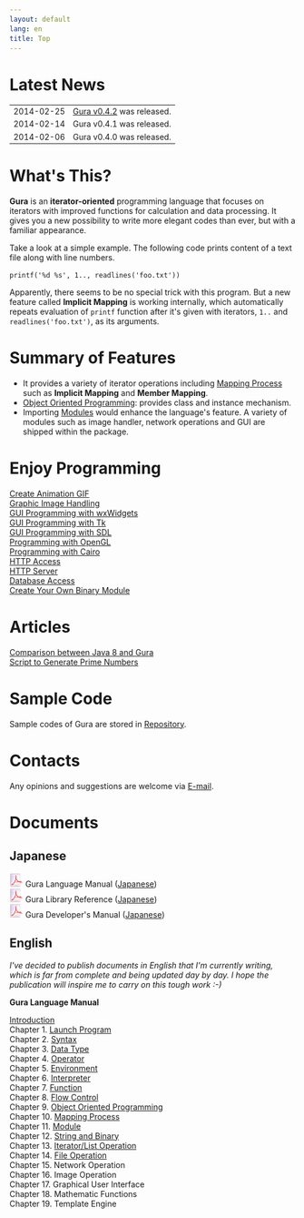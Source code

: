 ```yaml
---
layout: default
lang: en
title: Top
---
```


# Latest News

<table>
<tr><td>2014-02-25</td><td><a href="Download.html">Gura v0.4.2</a> was released.</td></tr>
<tr><td>2014-02-14</td><td>Gura v0.4.1 was released.</td></tr>
<tr><td>2014-02-06</td><td>Gura v0.4.0 was released.</td></tr>
</table>


# What's This?

**Gura** is an **iterator-oriented** programming language
that focuses on iterators with improved functions for calculation and data processing.
It gives you a new possibility to write more elegant codes than ever,
but with a familiar appearance.

Take a look at a simple example.
The following code prints content of a text file along with line numbers.

    printf('%d %s', 1.., readlines('foo.txt'))

Apparently, there seems to be no special trick with this program.
But a new feature called **Implicit Mapping** is working internally,
which automatically repeats evaluation of `printf` function
after it's given with iterators, `1..` and `readlines('foo.txt')`, as its arguments.

<h1>Summary of Features</h1>

* It provides a variety of iterator operations including [Mapping Process](documents/Mapping-Process.html)
  such as **Implicit Mapping** and **Member Mapping**.
* [Object Oriented Programming](documents/Object-Oriented-Programming.html):
  provides class and instance mechanism.
* Importing [Modules](documents/Module.html) would enhance the language's feature.
  A variety of modules such as image handler, network operations and GUI are shipped within the package.

<div id="box-left">

<h1>Enjoy Programming</h1>

<p>
<div><a href="extensions/Create-Animation-GIF.html">Create Animation GIF</a></div>
<!--
<div><a href="extensions/Reading-Text-File.html">Reading Text File</a></div>
-->
<div><a href="extensions/Graphic-Image-Handling.html">Graphic Image Handling</a></div>
<div><a href="extensions/GUI-Programming-with-wxWidgets.html">GUI Programming with wxWidgets</a></div>
<div><a href="extensions/GUI-Programming-with-Tk.html">GUI Programming with Tk</a></div>
<div><a href="extensions/GUI-Programming-with-SDL.html">GUI Programming with SDL</a></div>
<div><a href="extensions/Programming-with-OpenGL.html">Programming with OpenGL</a></div>
<div><a href="extensions/Programming-with-Cairo.html">Programming with Cairo</a></div>
<div><a href="extensions/Http-Access.html">HTTP Access</a></div>
<div><a href="extensions/Http-Server.html">HTTP Server</a></div>
<div><a href="extensions/Database-Access.html">Database Access</a></div>
<div><a href="extensions/Create-Your-Own-Binary-Module.html">Create Your Own Binary Module</a></div>
</p>

<h1>Articles</h1>

<p>
<div><a href="articles/Comparison-between-Java8-and-Gura.html">Comparison between Java 8 and Gura</a></div>
<div><a href="articles/Script-to-Generate-Prime-Numbers.html">Script to Generate Prime Numbers</a></div>
</p>

<h1>Sample Code</h1>

<p>Sample codes of Gura are stored in
<a href="https://github.com/gura-lang/gura/tree/master/sample"
 onClick="_gaq.push(['_trackEvent','repository','click','sample']);">Repository</a>.
</p>

<h1>Contacts</h1>

<p>Any opinions and suggestions are welcome via <a href="mailto:ypsitau@nifty.com">E-mail</a>.</p>

</div>

<div id="box-right">

<h1>Documents</h1>

<h2>Japanese</h2>

<p>
<div><img src="images/pdf.png" alt="pdf-icon" /> Gura Language Manual
(<a href="https://github.com/gura-lang/gura-doc/blob/master/gura-lang-j.pdf?raw=true"
  onClick="_gaq.push(['_trackEvent','document','click','gura-lang-j.pdf']);">Japanese</a>)</div>
<div><img src="images/pdf.png" alt="pdf-icon" /> Gura Library Reference
(<a href="https://github.com/gura-lang/gura-doc/blob/master/gura-lib-j.pdf?raw=true"
  onClick="_gaq.push(['_trackEvent','document','click','gura-lib-j.pdf']);">Japanese</a>)</div>
<div><img src="images/pdf.png" alt="pdf-icon" /> Gura Developer's Manual
(<a href="https://github.com/gura-lang/gura-doc/blob/master/gura-dev-j.pdf?raw=true"
  onClick="_gaq.push(['_trackEvent','document','click','gura-dev-j.pdf']);">Japanese</a>)</div>
</p>

<h2>English</h2>

<p>
<em>I've decided to publish documents in English that I'm currently writing,
which is far from complete and being updated day by day.
I hope the publication will inspire me to carry on this tough work :-)</em>
</p>

<p><strong>Gura Language Manual</strong></p>

<p>
<div><a href="documents/Introduction.html">Introduction</a></div>
<div>Chapter 1. <a href="documents/Launch-Program.html">Launch Program</a></div>
<div>Chapter 2. <a href="documents/Syntax.html">Syntax</a></div>
<div>Chapter 3. <a href="documents/Data-Type.html">Data Type</a></div>
<div>Chapter 4. <a href="documents/Operator.html">Operator</a></div>
<div>Chapter 5. <a href="documents/Environment.html">Environment</a></div>
<div>Chapter 6. <a href="documents/Interpreter.html">Interpreter</a></div>
<div>Chapter 7. <a href="documents/Function.html">Function</a></div>
<div>Chapter 8. <a href="documents/Flow-Control.html">Flow Control</a></div>
<div>Chapter 9. <a href="documents/Object-Oriented-Programming.html">Object Oriented Programming</a></div>
<div>Chapter 10. <a href="documents/Mapping-Process.html">Mapping Process</a></div>
<div>Chapter 11. <a href="documents/Module.html">Module</a></div>
<div>Chapter 12. <a href="documents/String-and-Binary.html">String and Binary</a></div>
<div>Chapter 13. <a href="documents/Iterator-List-Operation.html">Iterator/List Operation</a></div>
<div>Chapter 14. <a href="documents/File-Operation.html">File Operation</a></div>
<div>Chapter 15. Network Operation</div>
<div>Chapter 16. Image Operation</div>
<div>Chapter 17. Graphical User Interface</div>
<div>Chapter 18. Mathematic Functions</div>
<div>Chapter 19. Template Engine</div>
</p>

</div>

<div id="box-bottom">

</div>
